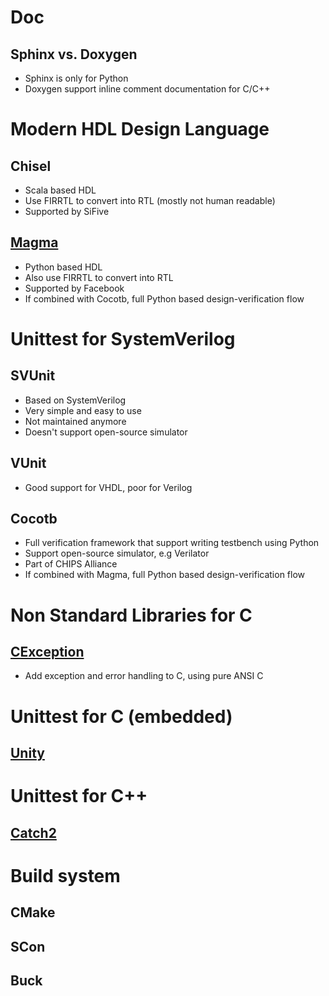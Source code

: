 # Doc

## Sphinx vs. Doxygen

*   Sphinx is only for Python
*   Doxygen support inline comment documentation for C/C++

# Modern HDL Design Language

## Chisel

*   Scala based HDL
*   Use FIRRTL to convert into RTL (mostly not human readable)
*   Supported by SiFive

##  [Magma](https://github.com/phanrahan/magma)

*   Python based HDL
*   Also use FIRRTL to convert into RTL
*   Supported by Facebook
*   If combined with Cocotb, full Python based design-verification flow

# Unittest for SystemVerilog

## SVUnit

*   Based on SystemVerilog
*   Very simple and easy to use
*   Not maintained anymore
*   Doesn't support open-source simulator

## VUnit

*   Good support for VHDL, poor for Verilog

## Cocotb

*   Full verification framework that support writing testbench using Python
*   Support open-source simulator, e.g Verilator
*   Part of CHIPS Alliance
*   If combined with Magma, full Python based design-verification flow

# Non Standard Libraries for C

## [CException](https://github.com/ThrowTheSwitch/CException)

*   Add exception and error handling to C, using pure ANSI C

# Unittest for C (embedded)

## [Unity](http://www.throwtheswitch.org/unity/)



# Unittest for C++

## [Catch2](https://github.com/catchorg/Catch2)



# Build system

## CMake

## SCon

## Buck
